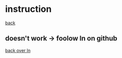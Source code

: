 # instruction

[back](../main_file.md)

## doesn't work -> foolow ln on github

[back over ln](../main_file_ln)

